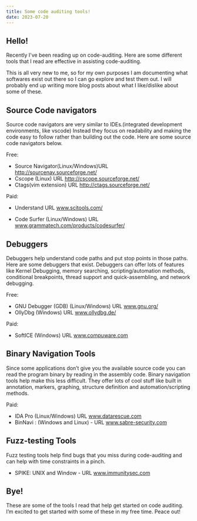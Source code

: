```yaml
---
title: Some code auditing tools!
date: 2023-07-20
---
```


## Hello!
Recently I've been reading up on code-auditing. Here are some different tools that I read are effective in assisting code-auditing. 

This is all very new to me, so for my own purposes I am documenting what softwares exist out there so I can go explore and test them out. I will probably end up writing more blog posts about what I like/dislike about some of these.


## Source Code navigators

Source code navigators are very similar to IDEs.(integrated development environments, like vscode) Instead they focus on readability and making the code easy to follow rather than building out the code. Here are some source code navigators below.


Free:

- Source Navigator(Linux/Windows)URL http://sourcenav.sourceforge.net/ 
- Cscope (Linux) 	 			URL http://cscope.sourceforge.net/ 
- Ctags(vim extension)  			URL http://ctags.sourceforge.net/ 

Paid: 

- Understand  URL www.scitools.com/

- Code Surfer (Linux/Windows)   URL www.grammatech.com/products/codesurfer/ 



## Debuggers 
Debuggers help understand code paths and put stop points in those paths.  Here are some debuggers that exist. Debuggers can offer lots of features like Kernel Debugging, memory searching, scripting/automation methods, conditional breakpoints, thread support and quick-assembling, and network debugging. 


Free:
- GNU Debugger (GDB)  (Linux/Windows)  URL www.gnu.org/ 
- OllyDbg (Windows) URL www.ollydbg.de/ 

Paid: 
- SoftICE  (Windows) URL www.compuware.com 


## Binary Navigation Tools
Since some applications don’t give you the available source code you can read the program binary by reading in the assembly code. Binary navigation tools help make this less difficult.
They offer lots of cool stuff like built in annotation, markers, graphing, structure definition and automation/scripting methods. 


Paid:
- IDA Pro (Linux/Windows) URL www.datarescue.com 
- BinNavi :    (Windows and Linux) -    URL www.sabre-security.com

## Fuzz-testing Tools
Fuzz testing tools help find bugs that you miss during code-auditing and can help with time constraints in a pinch. 

- SPIKE: UNIX and Window  - URL www.immunitysec.com


## Bye!
These are some of the tools I read that help get started on code auditing. I’m excited to get started with some of these in my free time. Peace out!



